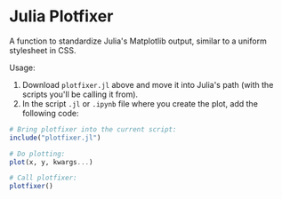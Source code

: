 # Julia Plotfixer

A function to standardize Julia's Matplotlib output, similar to a uniform stylesheet in CSS.

Usage:
1. Download `plotfixer.jl` above and move it into Julia's path (with the scripts you'll be calling it from).
2. In the script `.jl` or `.ipynb` file where you create the plot, add the following code:
```julia
# Bring plotfixer into the current script:
include("plotfixer.jl")

# Do plotting:
plot(x, y, kwargs...)

# Call plotfixer:
plotfixer()
```